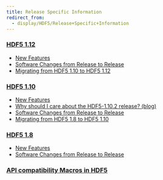 ```yaml
---
title: Release Specific Information
redirect_from: 
  - display/HDF5/Release+Specific+Information
---
```


### [HDF5 1.12]()
* [New Features]()
* [Software Changes from Release to Release]()
* [Migrating from HDF5 1.10 to HDF5 1.12]()

### [HDF5 1.10]()
* [New Features]()
* [Why should I care about the HDF5-1.10.2 release? (blog)]()
* [Software Changes from Release to Release]()
* [Migrating from HDF5 1.8 to HDF5 1.10]()

### [HDF5 1.8]()
* [New Features]()
* [Software Changes from Release to Release]()

### [API compatibility Macros in HDF5]()
